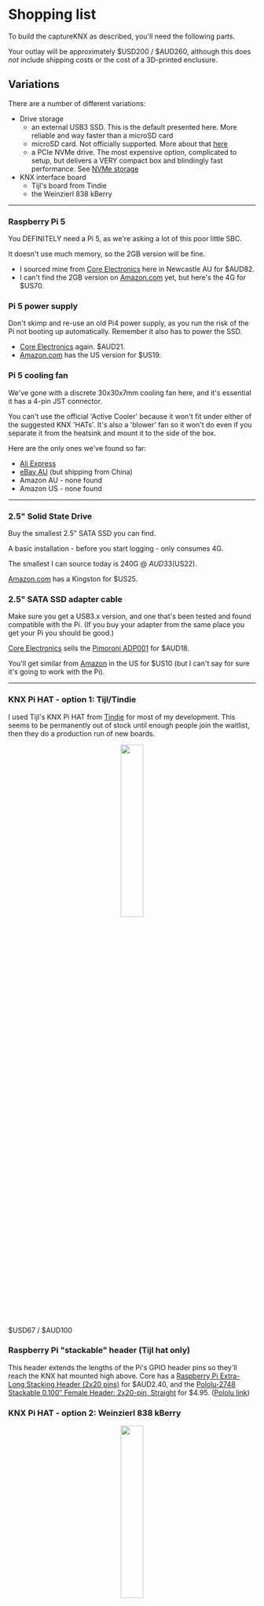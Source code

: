 # Shopping list

To build the captureKNX as described, you'll need the following parts.

Your outlay will be approximately $USD200 / $AUD260, although this does _not_ include shipping costs or the cost of a 3D-printed enclusure.

## Variations

There are a number of different variations:

- Drive storage
  -   an external USB3 SSD. This is the default presented here. More reliable and way faster than a microSD card
  -   microSD card. Not officially supported. More about that [here](/docs/FAQ.md#can-i-build-the-captureKNX-using-a-microsd-card)
  -   a PCIe NVMe drive. The most expensive option, complicated to setup, but delivers a VERY compact box and blindingly fast performance. See [NVMe storage](/docs/advanced-applications.md#nvme-storage)
- KNX interface board
  -  Tijl's board from Tindie
  -  the Weinzierl 838 kBerry

<hr/>

### Raspberry Pi 5

You DEFINITELY need a Pi 5, as we're asking a lot of this poor little SBC.

It doesn't use much memory, so the 2GB version will be fine.

* I sourced mine from [Core Electronics](https://core-electronics.com.au/raspberry-pi-5-model-b-2gb.html) here in Newcastle AU for $AUD82.
* I can't find the 2GB version on [Amazon.com](https://amzn.to/4e2eQiR) yet, but here's the 4G for $US70.

### Pi 5 power supply

Don't skimp and re-use an old Pi4 power supply, as you run the risk of the Pi not booting up automatically. Remember it also has to power the SSD.

* [Core Electronics](https://core-electronics.com.au/raspberry-pi-5-power-supply-usb-c-pd-27w-white.html) again. $AUD21.
* [Amazon.com](https://amzn.to/3AGWUvP) has the US version for $US19.

### Pi 5 cooling fan

We've gone with a discrete 30x30x7mm cooling fan here, and it's essential it has a 4-pin JST connector.

You can't use the official 'Active Cooler' because it won't fit under either of the suggested KNX 'HATs'. It's also a 'blower' fan so it won't do even if you separate it from the heatsink and mount it to the side of the box.

Here are the only ones we've found so far:
* [Ali Express](https://www.aliexpress.com/item/1005006278639024.html)
* [eBay AU](https://www.ebay.com/itm/305302554079) (but shipping from China)
* Amazon AU - none found
* Amazon US - none found

<hr/>

### 2.5" Solid State Drive

Buy the smallest 2.5" SATA SSD you can find.

A basic installation - before you start logging - only consumes 4G.

The smallest I can source today is 240G @ $AUD33 ($US22).

[Amazon.com](https://amzn.to/3YYApg4) has a Kingston for $US25.

### 2.5" SATA SSD adapter cable

Make sure you get a USB3.x version, and one that's been tested and found compatible with the Pi. (If you buy your adapter from the same place you get your Pi you should be good.)

[Core Electronics](https://core-electronics.com.au/pimoroni-sata-hard-drive-to-usb-adapter.html) sells the [Pimoroni ADP001](https://shop.pimoroni.com/products/sata-hard-drive-to-usb-adapter?variant=14241654983) for $AUD18.

You'll get similar from [Amazon](https://amzn.to/3AJnPr3) in the US for $US10 (but I can't say for sure it's going to work with the Pi).

<hr/> 

### KNX Pi HAT - option 1: Tijl/Tindie

I used Tijl's KNX Pi HAT from [Tindie](https://www.tindie.com/products/cpu20/knx-raspberry-pi-hat/) for most of my development. This seems to be permanently out of stock until enough people join the waitlist, then they do a production run of new boards.

<p align="center">
  <img src="https://github.com/user-attachments/assets/956aabb9-2975-4a0e-a448-cbec3ba2f691" width="30%">
</p>

$USD67 / $AUD100

### Raspberry Pi "stackable" header (Tijl hat only)

This header extends the lengths of the Pi's GPIO header pins so they'll reach the KNX hat mounted high above.
Core has a [Raspberry Pi Extra-Long Stacking Header (2x20 pins)](https://core-electronics.com.au/stacking-2x20.html) for $AUD2.40, and the [Pololu-2748 Stackable 0.100″ Female Header: 2x20-pin, Straight](https://core-electronics.com.au/stackable-0-100-female-header-2x20-pin-straight.html) for $4.95. ([Pololu link](https://www.pololu.com/product/2748))

### KNX Pi HAT - option 2: Weinzierl 838 kBerry

<p align="center">
  <img src="https://github.com/user-attachments/assets/858f8284-b68a-489c-af83-7137fa928886" width="30%">
</p>

The [Weinzierl 838 kBerry](https://weinzierl.de/en/products/knx-baos-modul-838/) is another plugin daughterboard (HAT) for the Pi.

You can get those in Australia, NZ or the UK from [Ivory Egg](https://ivoryegg.com.au/shop/products/weinzierl-weinzierl-knx-baos-module-838-kberry).

$USD123 / $AUD180

<hr/> 

### Mounting screws and spacers (Tijl hat only)

The Pi hat from Tindie needs to be screwed to the Pi, and this pair of boards then slot into the custom housing below.

You need 2.5mm machine screws, washers, and 20mm threaded spacers. I get mine from Mouser:

8 x 6mm long machine screws & washers
4 x 20mm long threaded spacers

Let's call it $10.

### Mounting screws (Weinzierl hat only)

Weinzierl's hat has no holes for mounting screws, and is instead held in position by lugs in the case and lid.

In this configuration the Pi itself is screwed into the base of the case.

You need 4 x 2.5mm self-tappers or machine screws.

Let's call it $10 just to keep the maths even.


### A housing to put it all in

My partner Rocky has designed a case you can print for all this to fit inside. The art is on TODO.

<hr/>
<br>
Note that any Amazon links on this page are Affiliate links. I may earn some recognition if you go there, but you pay no extra for this.

<br>&nbsp;

[Top](#shopping-list)

